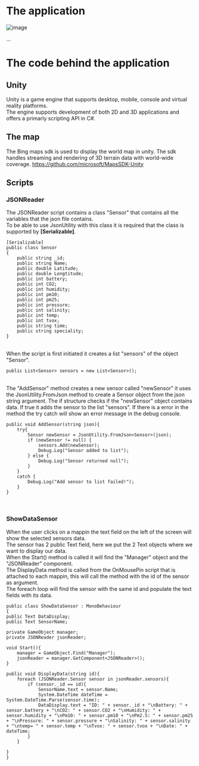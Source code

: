 # The application

![image](https://user-images.githubusercontent.com/25724406/164173286-3aab6e9d-0f99-4645-9ee8-883bb29f3ee6.png)

...

# The code behind the application

## Unity

Unity is a game engine that supports desktop, mobile, console and virtual reality platforms.  
The engine supports development of both 2D and 3D applications and offers a primarly scripting API in C#.

## The map

The Bing maps sdk is used to display the world map in unity. The sdk handles streaming and rendering of 3D terrain data with world-wide coverage.
https://github.com/microsoft/MapsSDK-Unity

## Scripts

### JSONReader

The JSONReader script contains a class "Sensor" that contains all the variables that the json file contains.  
To be able to use JsonUtility with this class it is required that the class is supported by **[Serializable]**.

    [Serializable]
    public class Sensor
    {
        public string _id;
        public string Name;
        public double Latitude;
        public double Longtitude;
        public int battery;
        public int CO2;
        public int humidity;
        public int pm10;
        public int pm25;
        public int pressure;
        public int salinity;
        public int temp;
        public int tvox;
        public string time;
        public string speciality;
    }
    
<br>
When the script is first initiated it creates a list "sensors" of the object "Sensor".

    public List<Sensor> sensors = new List<Sensor>(); 
    
<br>
The "AddSensor" method creates a new sensor called "newSensor" it uses the JsonUtility.FromJson method to create a Sensor object from the json string argument.  
The if structure checks if the "newSensor" object contains data. If true it adds the sensor to the list "sensors".  
If there is a error in the method the try catch will show an error message in the debug console.

    public void AddSensor(string json){
        try{
            Sensor newSensor = JsonUtility.FromJson<Sensor>(json);
            if (newSensor != null) {
                sensors.Add(newSensor);
                Debug.Log("Sensor added to list");
            } else {
                Debug.Log("Sensor returned null");
            }
        }
        catch {
            Debug.Log("Add sensor to list failed!");
        }
    }

<br>

### ShowDataSensor

When the user clicks on a mappin the text field on the left of the screen will show the selected sensors data.  
The sensor has 2 public Text field, here we put the 2 Text objects where we want to display our data.  
When the Start() method is called it will find the "Manager" object and the "JSONReader" component.  
The DisplayData method is called from the OnMousePin script that is attached to each mappin, this will call the method with the id of the sensor as argument.  
The foreach loop will find the sensor with the same id and populate the text fields with its data.

    public class ShowDataSensor : MonoBehaviour
    {
    public Text DataDisplay;
    public Text SensorName;

    private GameObject manager;
    private JSONReader jsonReader;

    void Start(){
        manager = GameObject.Find("Manager");
        jsonReader = manager.GetComponent<JSONReader>();
    }

    public void DisplayData(string id){
        foreach (JSONReader.Sensor sensor in jsonReader.sensors){
            if (sensor._id == id){
                SensorName.text = sensor.Name;
                System.DateTime dateTime = System.DateTime.Parse(sensor.time);
                DataDisplay.text = "ID: " + sensor._id + "\nBattery: " + sensor.battery + "\nCO2: " + sensor.CO2 + "\nHumidity: " + sensor.humidity + "\nPm10: " + sensor.pm10 + "\nPm2.5: " + sensor.pm25 + "\nPressure: " + sensor.pressure + "\nSalinity: " + sensor.salinity + "\ntemp= " + sensor.temp + "\nTvox: " + sensor.tvox + "\nDate: " + dateTime;
            }   
        }

    }
    }
    
<br>

